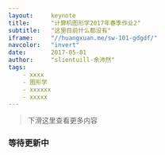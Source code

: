 ```yaml
---
layout:     keynote
title:      "计算机图形学2017年春季作业2"
subtitle:   "这里目前什么都没有"
iframe:     "//huangxuan.me/sw-101-gdgdf/"
navcolor:   "invert"
date:       2017-05-01
author:     "slientuill-余沛然"
tags:
    - xxxx
    - 图形学
    - xxxxxx
    - xxxxx
---
```



> 下滑这里查看更多内容


### 等待更新中
